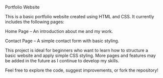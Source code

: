

Portfolio Website

This is a basic portfolio website created using HTML and CSS. It currently includes the following pages:

Home Page – An introduction about me and my work.

Contact Page – A simple contact form with basic styling.


This project is ideal for beginners who want to learn how to structure a basic website and apply simple CSS styling. More pages and features may be added in the future as I continue to develop my skills.

Feel free to explore the code, suggest improvements, or fork the repository!




